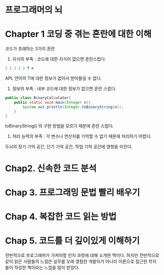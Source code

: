 # 프로그래머의 뇌

# Chapter 1 코딩 중 겪는 혼란에 대한 이해

코드가 초래하는 3가지 혼란

1. 지식의 부족 : 코드에 대한 지식이 없으면 혼란스럽다.

```java
2 2 2 2 2 T n
```

APL 언어의 T에 대한 정보가 없어서 받아들일 수 없다.

1. 정보의 부족 : 내부 코드에 대한 정보가 없으면 혼란 스럽다.

```java
public class BinaryCalculator{
	public static void main(Integer n){
		System.out.println(Integer.toBinaryString(n));
	}
}
```

toBinaryString() 의 구현 방법을 모르기 때문에 혼란 스럽다.

1. 처리 능력의 부족 : 각 변수나 연산자를 기억할 수 없기 때문에 처리하기 어렵다.

두뇌의 장기 기억 공간, 단기 기억 공간, 작업 기억 공간에 영향을 미친다.



# Chap2. 신속한 코드 분석



# Chap 3. 프로그래밍 문법 빨리 배우기



# Chap 4. 복잡한 코드 읽는 방법



# Chap 5. 코드를 더 깊이있게 이해하기



전반적으로 프로그래머가 가져야할 인지 과정에 대해 소개한 책이다. 하지만 전반적으로 같이 읽은 사람들의 느낌은 실무를 오래 경험한 개발자가 아니라 이론으로 접근한 학자들이 작성한 책이라는 느낌을 많이 받았다.
